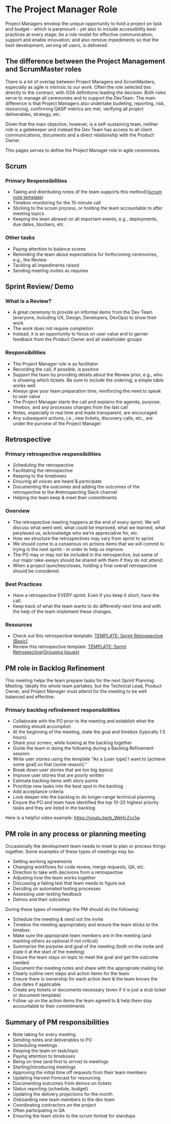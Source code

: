 # The Project Manager Role

Project Managers envelop the unique opportunity to hold a project on task and budget - which is paramount - yet also to include accessibility best practices at every stage; be a role model for effective communication; support and enable innovation; and also remove impediments so that the best development, serving all users, is delivered.

## The difference between the Project Management and ScrumMaster roles

There is a lot of overlap between Project Managers and ScrumMasters, especially as agile is intrinsic to our work. Often the role selected ties directly to the contract, with GSA definitions leading the decision. Both roles serve to manage all ceremonies and to support the DevTeam. The main difference is that Project Managers also undertake budeting, reporting, risk, resourcing, confirming QASP metrics are met, verifying all project deliverables, strategy, etc.

Given that the main objective, however, is a self-sustaining team, neither role is a gatekeeper and instead the Dev Team has access to all client communications, documents and a direct relationship with the Product Owner.

This pages serves to define the Project Manager role in agile ceremonies.

## Scrum

### Primary Responsibilities

- Taking and distributing notes (if the team supports this method)([scrum note template](https://docs.google.com/document/d/17tl3lPu-3Uo6_YCEtb6AH9HsaILLS1UTmoUFIuXoqDc/edit))
- Timebox monitoring for the 15-minute call
- Sticking to the scrum process, or holding the team accountable to after meeting topics
- Keeping the team abreast on all important events, e.g., deployments, due dates, blockers, etc.

### Other tasks

- Paying attention to balance scores
- Reminding the team about expectations for forthcoming ceremonies, e.g., the Review
- Tackling all impediments raised
- Sending meeting invites as requires

## Sprint Review/ Demo

### What is a Review?

- A great ceremony to provide an informal demo from the Dev Team (everyone, including UX, Design, Developers, DevOps) to show their work
- The work does not require completion
- Instead, it is an opportunity to focus on user value and to garner feedback from the Product Owner and all stakeholder groups

### Responsibilities

- The Project Manager role is as facilitator
- Recording the call, if possible, is positive
- Support the team by providing details about the Review prior, e.g., who is showing which tickets. Be sure to include the ordering; a simple table works well
- Always give your team preparation time, reinforcing the need to speak to user value
- The Project Manager starts the call and explains the agenda, purpose, timebox, and any processes changes from the last call
- Notes, especially in real time and made transparent, are encouraged
- Any subsequent actions, i.e., new tickets, discovery calls, etc., are under the purview of the Project Manager

## Retrospective

### Primary retrospective responsibilities

- Scheduling the retrospective
- Facilitating the retrospective
- Keeping to the timeboxes
- Ensuring all voices are heard & participate
- Documenting the outcomes and adding the outcomes of the retrospective to the #retrospecting Slack channel
- Helping the team keep & meet their commitments

### Overview

- The retrospective meeting happens at the end of every sprint. We will discuss what went well, what could be improved, what we learned, what perplexed us, acknowledge who we're appreciative for, etc.
- How we structure the retrospectives may vary from sprint to sprint.
- We should come to a consensus on actions items that we will commit to trying in the next sprint - in order to help us improve.
- The PO may or may not be included in the retrospective, but some of our major take-aways should be shared with them if they do not attend.
- When a project launches/closes, holding a final overall retrospective should be considered.

### Best Practices

- Have a retrospective EVERY sprint. Even if you keep it short, have the call.
- Keep track of what the team wants to do differently next time and with the help of the team implement these changes.

### Resources

- Check out this retrospective template: [TEMPLATE: Sprint Retrospective (Basic)](https://trello.com/b/YEXXigXH/template-sprint-retrospective)
- Review this retrospective template: [TEMPLATE: Sprint Retrospective(Grouping Issues)](https://trello.com/b/jG9U4I6l/template-sprint-retrospective-grouping-issues)

## PM role in Backlog Refinement

This meeting helps the team prepare tasks for the next Sprint Planning Meeting. Ideally the whole team partakes, but the Technical Lead, Product Owner, and Project Manager must attend for the meeting to be well balanced and effective.

### Primary backlog refindement responsibilities

- Collaborate with the PO prior to the meeting and establish what the meeting should accomplish
- At the beginning of the meeting, state the goal and timebox (typically 1.5 hours)
- Share your screen, while looking at the backlog together
- Guide the team in doing the following during a Backlog Refinement session:
- Write user stories using the template "As a \[user type] I want to \[achieve some goal] so that \[some reason]."
- Break down user stories that are too big (epics)
- Improve user stories that are poorly written
- Estimate backlog items with story points
- Prioritize new tasks into the best spot in the backlog
- Add acceptance criteria
- Look deeper into the backlog to do longer-range technical planning
- Ensure the PO and team have identified the top 10-20 highest priority tasks and they are listed in the backlog

Here is a helpful video example: <https://youtu.be/b_WeHcZcx1w>

## PM role in any process or planning meeting

Occasionally the development team needs to meet to plan or process things together. Some examples of these types of meetings may be:

- Setting working agreements
- Changing workflows for code review, merge requests, QA, etc.
- Direction to take with decisions from a retrospective
- Adjusting how the team works together
- Discussing a failing test that team needs to figure out
- Deciding on automated testing processes
- Assessing user testing feedback
- Demos and their outcomes

During these types of meetings the PM should do the following:

- Schedule the meeting & send out the invite
- Timebox the meeting appropriately and ensure the team sticks to the timebox
- Make sure the appropriate team members are in the meeting (and marking others as optional if not critical)
- Summarize the purpose and goal of the meeting (both on the invite and state it at the start of the meeting)
- Ensure the team stays on topic to meet the goal and get the outcome needed
- Document the meeting notes and share with the appropriate mailing list
- Clearly outline next steps and action items for the team
- Ensure there is ownership for each action item & the team knows the due dates if applicable
- Create any tickets or documents necessary (even if it is just a stub ticket or document template)
- Follow up on the action items the team agreed to & help them stay accountable to their commitments

## Summary of PM responsibilities

- Note taking for every meeting
- Sending notes and deliverables to PO
- Scheduling meetings
- Keeping the team on task/topic
- Paying attention to timeboxes
- Being on time (and first to arrive) to meetings
- Starting/introducing meetings
- Approving the initial time off requests from their team members
- Updating Harvest Forecast for resourcing
- Documenting outcomes from demos on tickets
- Status reporting (schedule, budget)
- Updating the delivery projections for the month
- Onboarding new team members to the dev team
- Coordinating contractors on the project
- Often participating in QA
- Ensuring the team sticks to the scrum format for standups
